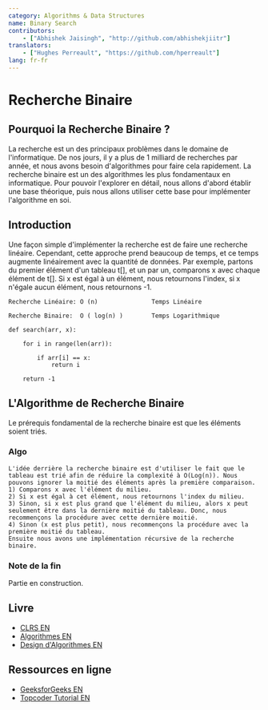 ```yaml
---
category: Algorithms & Data Structures
name: Binary Search
contributors:
    - ["Abhishek Jaisingh", "http://github.com/abhishekjiitr"]
translators:
    - ["Hughes Perreault", "https://github.com/hperreault"]
lang: fr-fr
---
```


# Recherche Binaire

## Pourquoi la Recherche Binaire ?

La recherche est un des principaux problèmes dans le domaine de l'informatique. De nos jours, il y a plus de 1 milliard de recherches par année, et nous avons besoin d'algorithmes pour faire cela rapidement. La recherche binaire est un des algorithmes les plus fondamentaux en informatique. Pour pouvoir l'explorer en détail, nous allons d'abord établir une base théorique, puis nous allons utiliser cette base pour implémenter l'algorithme en soi.

## Introduction

Une façon simple d'implémenter la recherche est de faire une recherche linéaire. Cependant, cette approche prend beaucoup de temps, et ce temps augmente linéairement avec la quantité de données. Par exemple, partons du premier élément d'un tableau t[], et un par un, comparons x avec chaque élément de t[]. Si x est égal à un élément, nous retournons l'index, si x n'égale aucun élément, nous retournons -1.

```
Recherche Linéaire: O (n)               Temps Linéaire

Recherche Binaire:  O ( log(n) )        Temps Logarithmique
```

```
def search(arr, x):

    for i in range(len(arr)):

        if arr[i] == x:
            return i

    return -1
```

## L'Algorithme de Recherche Binaire

Le prérequis fondamental de la recherche binaire est que les éléments soient triés.

### Algo

```
L'idée derrière la recherche binaire est d'utiliser le fait que le tableau est trié afin de réduire la complexité à O(Log(n)). Nous pouvons ignorer la moitié des éléments après la première comparaison.
1) Comparons x avec l'élément du milieu.
2) Si x est égal à cet élément, nous retournons l'index du milieu.
3) Sinon, si x est plus grand que l'élément du milieu, alors x peut seulement être dans la dernière moitié du tableau. Donc, nous recommençons la procédure avec cette dernière moitié.
4) Sinon (x est plus petit), nous recommençons la procédure avec la première moitié du tableau.
Ensuite nous avons une implémentation récursive de la recherche binaire.
```

### Note de la fin

Partie en construction.

## Livre

* [CLRS EN](https://mitpress.mit.edu/books/introduction-algorithms)
* [Algorithmes EN](http://www.amazon.com/Algorithms-4th-Robert-Sedgewick/dp/032157351X)
* [Design d'Algorithmes EN](http://www.amazon.com/Algorithm-Design-Foundations-Analysis-Internet/dp/0471383651)

## Ressources en ligne

* [GeeksforGeeks EN](http://www.geeksforgeeks.org/the-ubiquitous-binary-search-set-1/)
* [Topcoder Tutorial EN](https://www.topcoder.com/community/data-science/data-science-tutorials/binary-search/)
